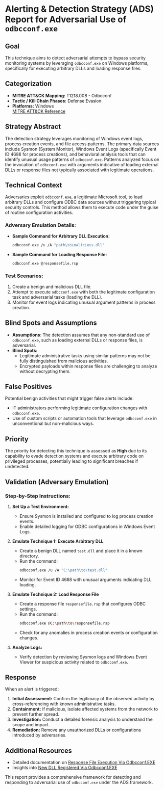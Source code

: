 # Alerting & Detection Strategy (ADS) Report for Adversarial Use of `odbcconf.exe`

## **Goal**
This technique aims to detect adversarial attempts to bypass security monitoring systems by leveraging `odbcconf.exe` on Windows platforms, specifically for executing arbitrary DLLs and loading response files.

## **Categorization**

- **MITRE ATT&CK Mapping:** T1218.008 - Odbcconf
- **Tactic / Kill Chain Phases:** Defense Evasion
- **Platforms:** Windows  
  [MITRE ATT&CK Reference](https://attack.mitre.org/techniques/T1218/008)

## **Strategy Abstract**
The detection strategy leverages monitoring of Windows event logs, process creation events, and file access patterns. The primary data sources include Sysmon (System Monitor), Windows Event Logs (specifically Event ID 4688 for process creations), and behavioral analysis tools that can identify unusual usage patterns of `odbcconf.exe`. Patterns analyzed focus on the invocation of `odbcconf.exe` with arguments indicative of loading external DLLs or response files not typically associated with legitimate operations.

## **Technical Context**
Adversaries exploit `odbcconf.exe`, a legitimate Microsoft tool, to load arbitrary DLLs and configure ODBC data sources without triggering typical security controls. This method allows them to execute code under the guise of routine configuration activities. 

### Adversary Emulation Details:
- **Sample Command for Arbitrary DLL Execution:**
  ```bash
  odbcconf.exe /u /A "path\to\malicious.dll"
  ```
- **Sample Command for Loading Response File:**
  ```bash
  odbcconf.exe @responsefile.rsp
  ```

### Test Scenarios:
1. Create a benign and malicious DLL file.
2. Attempt to execute `odbcconf.exe` with both the legitimate configuration task and adversarial tasks (loading the DLL).
3. Monitor for event logs indicating unusual argument patterns in process creation.

## **Blind Spots and Assumptions**
- **Assumptions:** The detection assumes that any non-standard use of `odbcconf.exe`, such as loading external DLLs or response files, is adversarial.
- **Blind Spots:**
  - Legitimate administrative tasks using similar patterns may not be fully distinguished from malicious activities.
  - Encrypted payloads within response files are challenging to analyze without decrypting them.

## **False Positives**
Potential benign activities that might trigger false alerts include:
- IT administrators performing legitimate configuration changes with `odbcconf.exe`.
- Use of custom scripts or automation tools that leverage `odbcconf.exe` in unconventional but non-malicious ways.

## **Priority**
The priority for detecting this technique is assessed as **High** due to its capability to evade detection systems and execute arbitrary code on privileged processes, potentially leading to significant breaches if undetected.

## **Validation (Adversary Emulation)**
### Step-by-Step Instructions:
1. **Set Up a Test Environment:**
   - Ensure Sysmon is installed and configured to log process creation events.
   - Enable detailed logging for ODBC configurations in Windows Event Logs.

2. **Emulate Technique 1: Execute Arbitrary DLL**
   - Create a benign DLL named `test.dll` and place it in a known directory.
   - Run the command:
     ```bash
     odbcconf.exe /u /A "C:\path\to\test.dll"
     ```
   - Monitor for Event ID 4688 with unusual arguments indicating DLL loading.

3. **Emulate Technique 2: Load Response File**
   - Create a response file `responsefile.rsp` that configures ODBC settings.
   - Run the command:
     ```bash
     odbcconf.exe @C:\path\to\responsefile.rsp
     ```
   - Check for any anomalies in process creation events or configuration changes.

4. **Analyze Logs:**
   - Verify detection by reviewing Sysmon logs and Windows Event Viewer for suspicious activity related to `odbcconf.exe`.

## **Response**
When an alert is triggered:
1. **Initial Assessment:** Confirm the legitimacy of the observed activity by cross-referencing with known administrative tasks.
2. **Containment:** If malicious, isolate affected systems from the network to prevent further spread.
3. **Investigation:** Conduct a detailed forensic analysis to understand the scope and impact.
4. **Remediation:** Remove any unauthorized DLLs or configurations introduced by adversaries.

## **Additional Resources**
- Detailed documentation on [Response File Execution Via Odbcconf.EXE](https://attack.mitre.org/techniques/T1218/008/examples/example_1/)
- Insights into [New DLL Registered Via Odbcconf.EXE](https://example.com/new-dll-registration)

This report provides a comprehensive framework for detecting and responding to adversarial use of `odbcconf.exe` under the ADS framework.